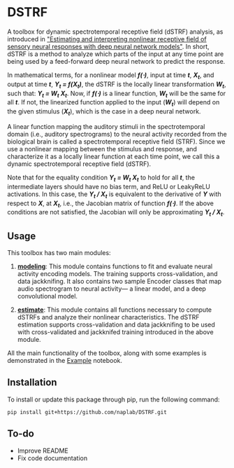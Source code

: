 # DSTRF

A toolbox for dynamic spectrotemporal receptive field (dSTRF) analysis, as introduced in <a href="https://elifesciences.org/articles/53445">"Estimating and interpreting nonlinear receptive field of sensory neural responses with deep neural network models"</a>. In short, dSTRF is a method to analyze which parts of the input at any time point are being used by a feed-forward deep neural network to predict the response.

In mathematical terms, for a nonlinear model ***f(⋅)***, input at time ***t***, ***X<sub>t</sub>***, and output at time ***t***, ***Y<sub>t</sub> = f(X<sub>t</sub>)***, the dSTRF is the locally linear transformation ***W<sub>t</sub>***, such that: ***Y<sub>t</sub> = W<sub>t</sub> X<sub>t</sub>***. Now, if ***f(⋅)*** is a linear function, ***W<sub>t</sub>*** will be the same for all ***t***. If not, the linearized function applied to the input (***W<sub>t</sub>***) will depend on the given stimulus (***X<sub>t</sub>***), which is the case in a deep neural network.

A linear function mapping the auditory stimuli in the spectrotemporal domain (i.e., auditory spectrograms) to the neural activity recorded from the biological brain is called a spectrotemporal receptive field (STRF). Since we use a nonlinear mapping between the stimulus and response, and characterize it as a locally linear function at each time point, we call this a dynamic spectrotemporal receptive field (dSTRF).

Note that for the equality condition ***Y<sub>t</sub> = W<sub>t</sub> X<sub>t</sub>*** to hold for all ***t***, the intermediate layers should have no bias term, and ReLU or LeakyReLU activations. In this case, the ***Y<sub>t</sub> / X<sub>t</sub>*** is equivalent to the derivative of ***Y*** with respect to ***X***, at ***X<sub>t</sub>***, i.e., the Jacobian matrix of function ***f(⋅)***. If the above conditions are not satisfied, the Jacobian will only be approximating ***Y<sub>t</sub> / X<sub>t</sub>***.

## Usage

This toolbox has two main modules:

1. <a href="https://github.com/naplab/DSTRF/blob/master/dynamic_strf/modeling.py">**modeling**</a>: This module contains functions to fit and evaluate neural activity encoding models. The training supports cross-validation, and data jackknifing. It also contains two sample Encoder classes that map audio spectrogram to neural activity&mdash; a linear model, and a deep convolutional model.

2. <a href="https://github.com/naplab/DSTRF/blob/master/dynamic_strf/estimate.py">**estimate**</a>: This module contains all functions necessary to compute dSTRFs and analyze their nonlinear characteristics. The dSTRF estimation supports cross-validation and data jackknifing to be used with cross-validated and jackknifed training introduced in the above module.

All the main functionality of the toolbox, along with some examples is demonstrated in the <a href="https://nbviewer.org/github/naplab/DSTRF/blob/master/Examples/Example.ipynb">Example</a> notebook.

## Installation

To install or update this package through pip, run the following command:

`pip install git+https://github.com/naplab/DSTRF.git`

## To-do

- Improve README
- Fix code documentation
